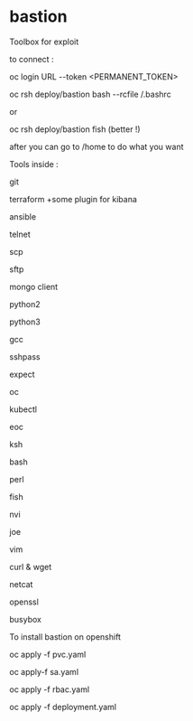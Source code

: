 # bastion

Toolbox for exploit
  
to connect :
  
  
  oc login URL --token <PERMANENT_TOKEN>
  
  oc rsh deploy/bastion bash --rcfile /.bashrc
  
  or
  
  oc rsh deploy/bastion fish    (better !)
             
after you can go to /home to do what you want

Tools inside :

  git
  
  terraform +some plugin  for kibana
  
  ansible
  
  telnet
  
  scp
  
  sftp
  
  mongo client
  
  python2
  
  python3
  
  gcc
  
  sshpass
  
  expect
  
  oc
  
  kubectl
  
  eoc
  
  ksh
  
  bash
  
  perl
  
  fish
  
  nvi
  
  joe
  
  vim
  
  curl & wget
  
  netcat
  
  openssl
  
  busybox
  

To install bastion on openshift

  oc apply -f pvc.yaml
  
  oc apply-f sa.yaml
  
  oc apply -f rbac.yaml
  
  oc apply -f deployment.yaml
  


